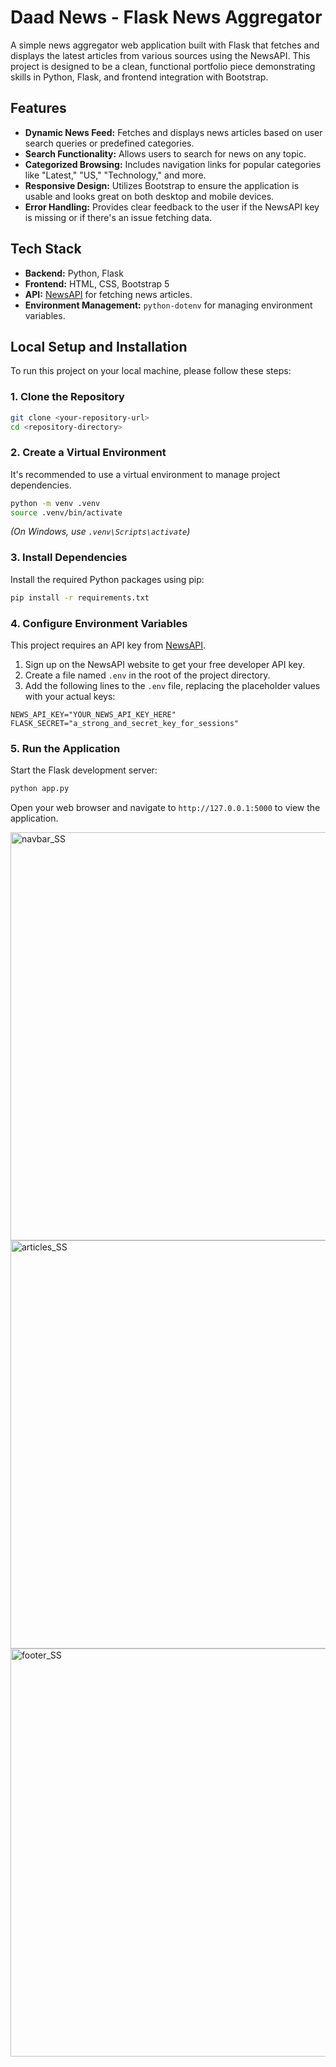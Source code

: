 # Daad News - Flask News Aggregator
A simple news aggregator web application built with Flask that fetches and displays the latest articles from various sources using the NewsAPI. This project is designed to be a clean, functional portfolio piece demonstrating skills in Python, Flask, and frontend integration with Bootstrap.
## Features

- **Dynamic News Feed:** Fetches and displays news articles based on user search queries or predefined categories.
- **Search Functionality:** Allows users to search for news on any topic.
- **Categorized Browsing:** Includes navigation links for popular categories like "Latest," "US," "Technology," and more.
- **Responsive Design:** Utilizes Bootstrap to ensure the application is usable and looks great on both desktop and mobile devices.
- **Error Handling:** Provides clear feedback to the user if the NewsAPI key is missing or if there's an issue fetching data.

## Tech Stack

- **Backend:** Python, Flask
- **Frontend:** HTML, CSS, Bootstrap 5
- **API:** [NewsAPI](https://newsapi.org/) for fetching news articles.
- **Environment Management:** `python-dotenv` for managing environment variables.

## Local Setup and Installation

To run this project on your local machine, please follow these steps:

### 1. Clone the Repository

```bash
git clone <your-repository-url>
cd <repository-directory>
```

### 2. Create a Virtual Environment

It's recommended to use a virtual environment to manage project dependencies.

```bash
python -m venv .venv
source .venv/bin/activate
```
*(On Windows, use `.venv\Scripts\activate`)*

### 3. Install Dependencies

Install the required Python packages using pip:

```bash
pip install -r requirements.txt
```

### 4. Configure Environment Variables

This project requires an API key from [NewsAPI](https://newsapi.org/).

1.  Sign up on the NewsAPI website to get your free developer API key.
2.  Create a file named `.env` in the root of the project directory.
3.  Add the following lines to the `.env` file, replacing the placeholder values with your actual keys:

```env
NEWS_API_KEY="YOUR_NEWS_API_KEY_HERE"
FLASK_SECRET="a_strong_and_secret_key_for_sessions"
```

### 5. Run the Application

Start the Flask development server:

```bash
python app.py
```

Open your web browser and navigate to `http://127.0.0.1:5000` to view the application.

<img width="1359" height="653" alt="navbar_SS" src="https://github.com/user-attachments/assets/bba4d5a6-7e3e-4a35-a1b0-f209a1b0af16" />
<img width="1359" height="653" alt="articles_SS" src="https://github.com/user-attachments/assets/57df4b7b-6c44-46d6-8b4f-95751e3b0f42" />
<img width="1359" height="653" alt="footer_SS" src="https://github.com/user-attachments/assets/63dec358-c237-4405-a09c-1889856fdfea" />
